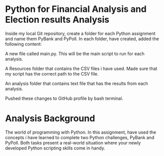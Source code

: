 # Python for Financial Analysis and Election results Analysis

Inside my local Git repository, create a folder for each Python assignment and name them PyBank and PyPoll.
In each folder, have created, added the following content:

A new file called main.py. This will be the main script to run for each analysis.

A Resources folder that contains the CSV files i have used. Made sure that my script has the correct path to the CSV file.

An analysis folder that contains text file that has the results from each analysis.

Pushed these changes to GitHub profile by bash terminal.

# Analysis Background
The world of programming with Python. 
In this assignment, have used the concepts i have learned to complete two Python challenges, 
PyBank and PyPoll. Both tasks present a real-world situation where your newly developed Python scripting skills come in handy.
